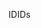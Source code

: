 <span data-ttu-id="80f2b-101">ID</span><span class="sxs-lookup"><span data-stu-id="80f2b-101">IDs</span></span>